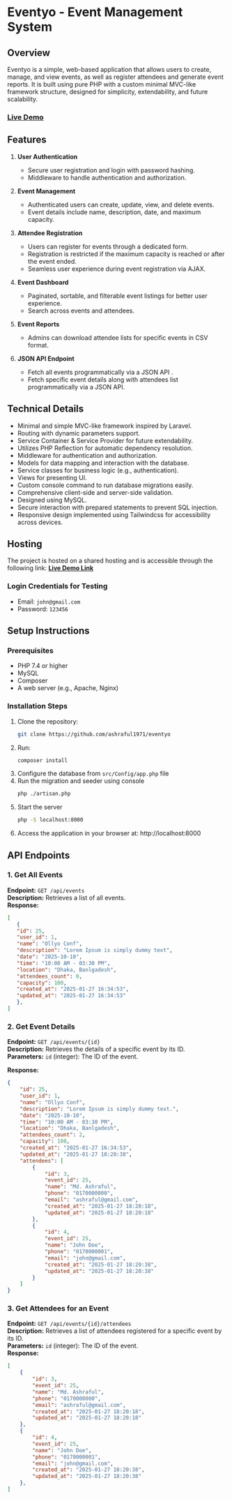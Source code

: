 # Eventyo - Event Management System

## Overview

Eventyo is a simple, web-based application that allows users to create, manage, and view events, as well as register attendees and generate event reports. It is built using pure PHP with a custom minimal MVC-like framework structure, designed for simplicity, extendability, and future scalability.

### [Live Demo](https://eventyo.mohammadashraful.com/)

## Features

1. **User Authentication**

   - Secure user registration and login with password hashing.
   - Middleware to handle authentication and authorization.

2. **Event Management**

   - Authenticated users can create, update, view, and delete events.
   - Event details include name, description, date, and maximum capacity.

3. **Attendee Registration**

   - Users can register for events through a dedicated form.
   - Registration is restricted if the maximum capacity is reached or after the event ended.
   - Seamless user experience during event registration via AJAX.

4. **Event Dashboard**

   - Paginated, sortable, and filterable event listings for better user experience.
   - Search across events and attendees.

5. **Event Reports**

   - Admins can download attendee lists for specific events in CSV format.

6. **JSON API Endpoint**

   - Fetch all events programmatically via a JSON API .
   - Fetch specific event details along with attendees list programmatically via a JSON API.

## Technical Details

- Minimal and simple MVC-like framework inspired by Laravel.
- Routing with dynamic parameters support.
- Service Container & Service Provider for future extendability.
- Utilizes PHP Reflection for automatic dependency resolution.
- Middleware for authentication and authorization.
- Models for data mapping and interaction with the database.
- Service classes for business logic (e.g., authentication).
- Views for presenting UI.
- Custom console command to run database migrations easily.
- Comprehensive client-side and server-side validation.
- Designed using MySQL.
- Secure interaction with prepared statements to prevent SQL injection.
- Responsive design implemented using Tailwindcss for accessibility across devices.

## Hosting

The project is hosted on a shared hosting and is accessible through the following link:
**[Live Demo Link](https://eventyo.mohammadashraful.com/)**

### Login Credentials for Testing

- Email: `john@gmail.com`
- Password: `123456`

## Setup Instructions

### Prerequisites

- PHP 7.4 or higher
- MySQL
- Composer
- A web server (e.g., Apache, Nginx)

### Installation Steps

1. Clone the repository:
   ```bash
   git clone https://github.com/ashraful1971/eventyo
   ```
2. Run:
   ```bash
   composer install
   ```
3. Configure the database from `src/Config/app.php` file
4. Run the migration and seeder using console
   ```bash
   php ./artisan.php
   ```
5. Start the server
   ```bash
   php -S localhost:8000
   ```
6. Access the application in your browser at: http://localhost:8000

## API Endpoints

### 1. Get All Events

**Endpoint:** `GET /api/events`  
**Description:** Retrieves a list of all events.  
**Response:**

```json
[
   {
   "id": 25,
   "user_id": 1,
   "name": "Ollyo Conf",
   "description": "Lorem Ipsum is simply dummy text",
   "date": "2025-10-10",
   "time": "10:00 AM - 03:30 PM",
   "location": "Dhaka, Banlgadesh",
   "attendees_count": 0,
   "capacity": 100,
   "created_at": "2025-01-27 16:34:53",
   "updated_at": "2025-01-27 16:34:53"
   },
]

```

### 2. Get Event Details

**Endpoint:** `GET /api/events/{id}`  
**Description:** Retrieves the details of a specific event by its ID.  
**Parameters:** `id` (integer): The ID of the event.
 
**Response:**

```json
{
    "id": 25,
    "user_id": 1,
    "name": "Ollyo Conf",
    "description": "Lorem Ipsum is simply dummy text.",
    "date": "2025-10-10",
    "time": "10:00 AM - 03:30 PM",
    "location": "Dhaka, Banlgadesh",
    "attendees_count": 2,
    "capacity": 100,
    "created_at": "2025-01-27 16:34:53",
    "updated_at": "2025-01-27 18:20:38",
    "attendees": [
        {
            "id": 3,
            "event_id": 25,
            "name": "Md. Ashraful",
            "phone": "0170000000",
            "email": "ashraful@gmail.com",
            "created_at": "2025-01-27 18:20:18",
            "updated_at": "2025-01-27 18:20:18"
        },
        {
            "id": 4,
            "event_id": 25,
            "name": "John Doe",
            "phone": "0170000001",
            "email": "john@gmail.com",
            "created_at": "2025-01-27 18:20:38",
            "updated_at": "2025-01-27 18:20:38"
        }
    ]
}

```

### 3. Get Attendees for an Event

**Endpoint:** `GET /api/events/{id}/attendees`  
**Description:** Retrieves a list of attendees registered for a specific event by its ID.  
**Parameters:** `id` (integer): The ID of the event.  
**Response:**

```json
[
    {
        "id": 3,
        "event_id": 25,
        "name": "Md. Ashraful",
        "phone": "0170000000",
        "email": "ashraful@gmail.com",
        "created_at": "2025-01-27 18:20:18",
        "updated_at": "2025-01-27 18:20:18"
    },
    {
        "id": 4,
        "event_id": 25,
        "name": "John Doe",
        "phone": "0170000001",
        "email": "john@gmail.com",
        "created_at": "2025-01-27 18:20:38",
        "updated_at": "2025-01-27 18:20:38"
    },
]

```
